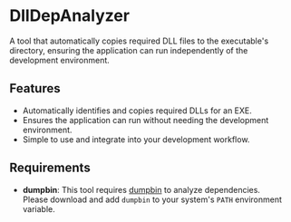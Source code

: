 # DllDepAnalyzer

A tool that automatically copies required DLL files to the executable's directory, ensuring the application can run independently of the development environment.

## Features

- Automatically identifies and copies required DLLs for an EXE.
- Ensures the application can run without needing the development environment.
- Simple to use and integrate into your development workflow.

## Requirements

- **dumpbin**: This tool requires [dumpbin](https://github.com/Delphier/dumpbin) to analyze dependencies.  
  Please download and add `dumpbin` to your system's `PATH` environment variable.

